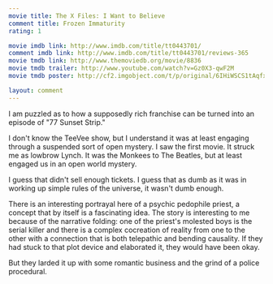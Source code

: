 ```yaml
---
movie title: The X Files: I Want to Believe
comment title: Frozen Immaturity
rating: 1

movie imdb link: http://www.imdb.com/title/tt0443701/
comment imdb link: http://www.imdb.com/title/tt0443701/reviews-365
movie tmdb link: http://www.themoviedb.org/movie/8836
movie tmdb trailer: http://www.youtube.com/watch?v=Gz0X3-qwF2M
movie tmdb poster: http://cf2.imgobject.com/t/p/original/6IHiWSCS1tAqfxrwEXTJ9A1LD7R.jpg

layout: comment
---
```


I am puzzled as to how a supposedly rich franchise can be turned into an episode of "77 Sunset Strip."

I don't know the TeeVee show, but I understand it was at least engaging through a suspended sort of open mystery. I saw the first movie. It struck me as lowbrow Lynch. It was the Monkees to The Beatles, but at least engaged us in an open world mystery. 

I guess that didn't sell enough tickets. I guess that as dumb as it was in working up simple rules of the universe, it wasn't dumb enough.

There is an interesting portrayal here of a psychic pedophile priest, a concept that by itself is a fascinating idea. The story is interesting to me because of the narrative folding: one of the priest's molested boys is the serial killer and there is a complex cocreation of reality from one to the other with a connection that is both telepathic and bending causality. If they had stuck to that plot device and elaborated it, they would have been okay. 

But they larded it up with some romantic business and the grind of a police procedural.